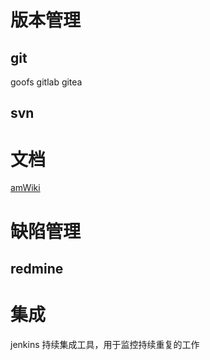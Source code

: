 # 版本管理
## git
goofs
gitlab
gitea
## svn
# 文档
[amWiki](https://github.com/TevinLi/amWiki)

# 缺陷管理
## redmine

# 集成
jenkins  持续集成工具，用于监控持续重复的工作